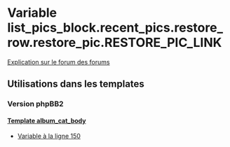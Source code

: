 # Variable list_pics_block.recent_pics.restore_row.restore_pic.RESTORE_PIC_LINK
[Explication sur le forum des forums](http://forum.forumactif.com/t294113-listing-des-variables#list_pics_block.recent_pics.restore_row.restore_pic.RESTORE_PIC_LINK)
## Utilisations dans les templates
### Version phpBB2
#### [Template album_cat_body](subsilver/album_cat_body.md)
* [Variable à la ligne 150](../subsilver/album_cat_body.tpl#L150)